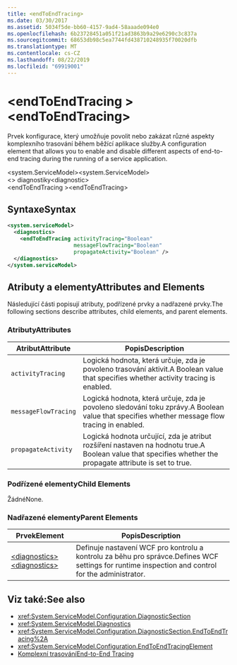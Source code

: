 ```yaml
---
title: <endToEndTracing>
ms.date: 03/30/2017
ms.assetid: 5034f5de-bb60-4157-9ad4-58aaade094e0
ms.openlocfilehash: 6b23728451a051f21ad3863b9a29e6290c3c837a
ms.sourcegitcommit: 68653db98c5ea7744fd438710248935f70020dfb
ms.translationtype: MT
ms.contentlocale: cs-CZ
ms.lasthandoff: 08/22/2019
ms.locfileid: "69919001"
---
```

# <a name="endtoendtracing"></a><span data-ttu-id="2312f-101">\<endToEndTracing ></span><span class="sxs-lookup"><span data-stu-id="2312f-101">\<endToEndTracing></span></span>
<span data-ttu-id="2312f-102">Prvek konfigurace, který umožňuje povolit nebo zakázat různé aspekty komplexního trasování během běžící aplikace služby.</span><span class="sxs-lookup"><span data-stu-id="2312f-102">A configuration element that allows you to enable and disable different aspects of end-to-end tracing during the running of a service application.</span></span>  
  
 <span data-ttu-id="2312f-103">\<system.ServiceModel></span><span class="sxs-lookup"><span data-stu-id="2312f-103">\<system.ServiceModel></span></span>  
<span data-ttu-id="2312f-104">\<> diagnostiky</span><span class="sxs-lookup"><span data-stu-id="2312f-104">\<diagnostic></span></span>  
<span data-ttu-id="2312f-105">\<endToEndTracing ></span><span class="sxs-lookup"><span data-stu-id="2312f-105">\<endToEndTracing></span></span>  
  
## <a name="syntax"></a><span data-ttu-id="2312f-106">Syntaxe</span><span class="sxs-lookup"><span data-stu-id="2312f-106">Syntax</span></span>  
  
```xml  
<system.serviceModel>
  <diagnostics>
    <endToEndTracing activityTracing="Boolean"
                     messageFlowTracing="Boolean"
                     propagateActivity="Boolean" />
  </diagnostics>
</system.serviceModel>
```  
  
## <a name="attributes-and-elements"></a><span data-ttu-id="2312f-107">Atributy a elementy</span><span class="sxs-lookup"><span data-stu-id="2312f-107">Attributes and Elements</span></span>  
 <span data-ttu-id="2312f-108">Následující části popisují atributy, podřízené prvky a nadřazené prvky.</span><span class="sxs-lookup"><span data-stu-id="2312f-108">The following sections describe attributes, child elements, and parent elements.</span></span>  
  
### <a name="attributes"></a><span data-ttu-id="2312f-109">Atributy</span><span class="sxs-lookup"><span data-stu-id="2312f-109">Attributes</span></span>  
  
|<span data-ttu-id="2312f-110">Atribut</span><span class="sxs-lookup"><span data-stu-id="2312f-110">Attribute</span></span>|<span data-ttu-id="2312f-111">Popis</span><span class="sxs-lookup"><span data-stu-id="2312f-111">Description</span></span>|  
|---------------|-----------------|  
|`activityTracing`|<span data-ttu-id="2312f-112">Logická hodnota, která určuje, zda je povoleno trasování aktivit.</span><span class="sxs-lookup"><span data-stu-id="2312f-112">A Boolean value that specifies whether activity tracing is enabled.</span></span>|  
|`messageFlowTracing`|<span data-ttu-id="2312f-113">Logická hodnota, která určuje, zda je povoleno sledování toku zprávy.</span><span class="sxs-lookup"><span data-stu-id="2312f-113">A Boolean value that specifies whether message flow tracing in enabled.</span></span>|  
|`propagateActivity`|<span data-ttu-id="2312f-114">Logická hodnota určující, zda je atribut rozšíření nastaven na hodnotu true.</span><span class="sxs-lookup"><span data-stu-id="2312f-114">A Boolean value that specifies whether the propagate attribute is set to true.</span></span>|  
  
### <a name="child-elements"></a><span data-ttu-id="2312f-115">Podřízené elementy</span><span class="sxs-lookup"><span data-stu-id="2312f-115">Child Elements</span></span>  
 <span data-ttu-id="2312f-116">Žádné</span><span class="sxs-lookup"><span data-stu-id="2312f-116">None.</span></span>  
  
### <a name="parent-elements"></a><span data-ttu-id="2312f-117">Nadřazené elementy</span><span class="sxs-lookup"><span data-stu-id="2312f-117">Parent Elements</span></span>  
  
|<span data-ttu-id="2312f-118">Prvek</span><span class="sxs-lookup"><span data-stu-id="2312f-118">Element</span></span>|<span data-ttu-id="2312f-119">Popis</span><span class="sxs-lookup"><span data-stu-id="2312f-119">Description</span></span>|  
|-------------|-----------------|  
|[<span data-ttu-id="2312f-120">\<diagnostics></span><span class="sxs-lookup"><span data-stu-id="2312f-120">\<diagnostics></span></span>](diagnostics.md)|<span data-ttu-id="2312f-121">Definuje nastavení WCF pro kontrolu a kontrolu za běhu pro správce.</span><span class="sxs-lookup"><span data-stu-id="2312f-121">Defines WCF settings for runtime inspection and control for the administrator.</span></span>|  
  
## <a name="see-also"></a><span data-ttu-id="2312f-122">Viz také:</span><span class="sxs-lookup"><span data-stu-id="2312f-122">See also</span></span>

- <xref:System.ServiceModel.Configuration.DiagnosticSection>
- <xref:System.ServiceModel.Diagnostics>
- <xref:System.ServiceModel.Configuration.DiagnosticSection.EndToEndTracing%2A>
- <xref:System.ServiceModel.Configuration.EndToEndTracingElement>
- [<span data-ttu-id="2312f-123">Komplexní trasování</span><span class="sxs-lookup"><span data-stu-id="2312f-123">End-to-End Tracing</span></span>](../../../wcf/diagnostics/tracing/end-to-end-tracing.md)
